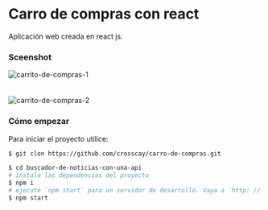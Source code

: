 # Carro de compras con react
Aplicación web creada en react js.

### Sceenshot
![carrito-de-compras-1](https://user-images.githubusercontent.com/15184739/154784438-249180c3-ed0b-4e1a-8eb6-499107576a48.png)
<br />
<br />
<br />
![carrito-de-compras-2](https://user-images.githubusercontent.com/15184739/154784445-f49c436c-8e5d-45a4-9c1d-be60d9562936.png)

### Cómo empezar

Para iniciar el proyecto utilice:

```bash
$ git clon https://github.com/crosscay/carro-de-compras.git

$ cd buscador-de-noticias-con-una-api
# instala las dependencias del proyecto
$ npm i
# ejecute `npm start` para un servidor de desarrollo. Vaya a `http: // localhost: 3000 /`. La aplicación se volverá a cargar automáticamente si cambia alguno de los archivos de origen.
$ npm start
```